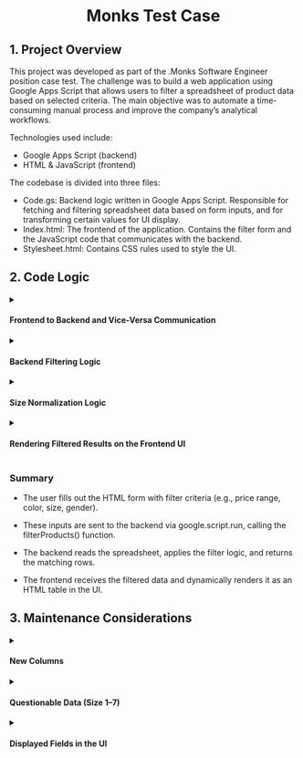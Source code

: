 <h1 align="center" color="red">Monks Test Case</h1>

## 1. Project Overview
This project was developed as part of the .Monks Software Engineer position case test. The challenge was to build a web application using Google Apps Script that allows users to filter a spreadsheet of product data based on selected criteria. The main objective was to automate a time-consuming manual process and improve the company’s analytical workflows.

Technologies used include:
- Google Apps Script (backend)
- HTML & JavaScript (frontend)

The codebase is divided into three files:
- Code.gs: Backend logic written in Google Apps Script. Responsible for fetching and filtering spreadsheet data based on form inputs, and for transforming certain values for UI display.
- Index.html: The frontend of the application. Contains the filter form and the JavaScript code that communicates with the backend.
- Stylesheet.html: Contains CSS rules used to style the UI.


## 2. Code Logic

<details>
  <summary><h4>Frontend to Backend and Vice-Versa Communication</h4></summary>
  The UI form lets users optionally filter the spreadsheet data by minimum price (minPrice), maximum price (maxPrice), color, size, and gender. If no filters are applied, the full dataset is returned.<br><br>
  
  Frontend Form (simplified):
  ```html
  <form onsubmit="send(); return false;">
    <input id="minPrice" type="number" />
    // maxPrice, color, size, gender fields follow the same pattern
    <button>Filter</button>
  </form>
  ```
  
  When the form is submitted, it triggers the send() function in JavaScript:
  ```javascript
  function send() {
    const filters = {
      // Prices parsed as float or null if empty
      minPrice: ...,
      maxPrice: ...,
      color: ...,
      size: ...,
      gender: ...
    };
  
    // Show loading feedback
    document.getElementById("results").innerHTML = "...";
  
    // Call Apps Script backend with filters
    google.script.run
      .withSuccessHandler(...) // handle result
      .withFailureHandler(...) // handle error
      .filterProducts(filters);
  }
  ```
  
  The backend (Code.gs) receives the filter object, processes the spreadsheet data accordingly, and returns the filtered results to be rendered on the page.
  ```javascript
  function filterProducts(filters) {
    // Read spreadsheet, apply filters, return matching rows
  }
  ```
</details>

<details>
  <summary><h4>Backend Filtering Logic</h4></summary>
  The backend logic lives in the filterProducts(filters) function in Code.gs. It is responsible for:
    
  - Reading all data from the "Base products" spreadsheet.
  - Extracting column indices for fields like PRICE, COLOR, SIZE, etc.
  - Normalizing size values with the help of a helper function (classifySize()). 
  - Filtering rows based on the provided filters from the frontend.
  - Send filtered rows back to frotend, so it can be displayed in the UI.


```javascript
function filterProducts(filters) {
  const sheet = SpreadsheetApp.getActiveSpreadsheet().getSheetByName('Base products');
  // Skip the header row; we only want the data rows
  const rows = sheet.getDataRange().getValues().slice(1); 

  const filtered = rows
    .filter(row => {
      const price = parseFloat(row[...]);
      const color = row[...];
      const gender = row[...];
      const size = classifySize(row[...], gender);

      // Apply filters only if they were provided in the frontend form
      // If the row passes all provided filters, keep it. If not, remove it
      if (filters.minPrice != null && price < filters.minPrice) return false;
      if (filters.maxPrice != null && price > filters.maxPrice) return false;
      if (filters.color && filters.color !== color) return false;
      if (filters.size && filters.size !== size) return false;
      if (filters.gender && filters.gender !== gender) return false;
    })
    .map(row => ({
      id: row[...],
      product: row[...],
      brand: row[...],
      price: row[...],
      availability: row[...],
      color: row[...],
      size: classifySize(row[...], row[...]),
      gender: row[...],
      condition: row[...]
    }));
  // Send the filtered object back to the Frontend
  return filtered;
}
```
</details>

<details>
  <summary><h4>Size Normalization Logic</h4></summary>
  The sizes in the spreadsheet are sometimes stored as numerical values (e.g., 36, 44), while others are string-based (e.g., "P", "G"). We normalize all sizes into string categories ("pp", "p", "m", "g" and "xgg") using the classifySize() function.<br><br>
  
  ```javascript
  function classifySize(rawSize, gender) {
    const num = parseInt(rawSize);
  
    // If num is not a number, the rawSize is returned as is, because it's already a string-based size label ("p", "m", "g", etc)
    if (isNaN(num)) return rawSize;
  
    // Clothes size differ between male and female, so we run an if check for the gender
    if (gender == "female") {
      if (num <= 36) return "pp";
      if (num <= 40) return "p";
      if (num <= 44) return "m";
      if (num <= 48) return "g";
      if (num <= 52) return "gg";
      return "xgg";
    }
  
    if (gender == "male") {
      if (num <= 40) return "pp";
      if (num <= 44) return "p";
      if (num <= 50) return "m";
      if (num <= 54) return "g";
      if (num == 56) return "gg";
      return "xgg";
    }
  
    // There is only one product of gender "unisex" of number 38, equivalent to a "p" size
    if (gender == "unisex" && num == 38) return "p";
    
    return null;
  }
  ```
</details>

<details>
  <summary><h4>Rendering Filtered Results on the Frontend UI</h4></summary>
  After filtering the data on the backend, the frontend receives a list of matching products. These are rendered dynamically into the DOM using JavaScript.

  ```html
  // This is where all output (loading, results, or errors) will be shown 
  <div id="results"></div>
  ```

  In the JavaScript, a reference to this element is stored:
  ```javascript
  const container = document.getElementById("results");
  ```

  This container variable is then used to update the UI with the results in a table format, or error messages, depending on the response:
  ```javascript
  google.script.run
    // If request was successful:
    .withSuccessHandler(products => {
      // 1 - Check if products are empty
      if (!products || products.length === 0) {
        ...etc
      }
  
      // 2 - If products are not empty, convert products into HTML table rows
      const html = `
        <table>
          <thead>
            <tr>
              <th>ID</th>
              <th>Product</th>
              <th>Price</th>
              ...etc
            </tr>
          </thead>
          <tbody>
            ${products.map(p => `
              <tr>
                <td>${p.id}</td>
                <td>${p.product}</td>
                <td>R$${p.price}</td>
                ...etc 
              </tr>
            `).join("")}
          </tbody>
        </table>
      `;

      // 3 - Display the table inside the container div
      container.innerHTML = html;

      })
      // Handling failure
      .withFailureHandler(() => {
        ...etc
      })
      // Sending filters data to backend
      .filterProducts(filters);
  ```
</details>

<h3>Summary</h3>

- The user fills out the HTML form with filter criteria (e.g., price range, color, size, gender).

- These inputs are sent to the backend via google.script.run, calling the filterProducts() function.
  
- The backend reads the spreadsheet, applies the filter logic, and returns the matching rows.
  
- The frontend receives the filtered data and dynamically renders it as an HTML table in the UI.


## 3. Maintenance Considerations

<details>
  <summary><h4>New Columns</h4></summary>
  Column positions in the spreadsheet are mapped using their header names rather than fixed indexes.

  ```javascript
    const priceIndex = headers.indexOf("PRICE");
  ```

  Instead of:
  ```javascript
     const price = row[8];
  ```

  This approach ensures that the correct data is always retrieved, even if the position of the columns gets shuffled in the future. If new columns are added, they can be easily integrated into the filtering logic by simply referencing their names.
</details>

<details>
  <summary><h4>Questionable Data (Size 1–7)</h4></summary>
  There are a few rows in the spreadsheet with clothing sizes ranging from 1 to 7, which are children’s clothing. However, these rows are currently labeled as adult products (AGE_GROUP = adults).
  
  These rows might be faulty data that were meant to be cleaned out, but since it was not clear, they are being classified as size "PP" for now.

  ```javascript
    if (gender == "female") {
      if (num <= 36) return "pp";
    }

    if (gender == "male") {
      if (num <= 40) return "pp";
    }
  ```
</details>

<details>
  <summary><h4>Displayed Fields in the UI</h4></summary>
  In the HTML interface, only a subset of product data was chosen to give a meaningful and compact overview of each product to the user:
  
  <br>
  [ ID, Product, Brand, Price, Color, Size, Gender, Condition, Availability ]
  <br><br>
  
  Additional fields can be added or removed from the UI table with by updating the map() logic in the JavaScript rendering function. 
  
  For example, if the client only wants the Product name, Price and Color:

  ```javascript
  <tbody>
    ${products.map(prod => `
      <tr>
        <td>${prod.product}</td>
        <td>R$${prod.price}</td>
        <td>${prod.color}</td>      
      </tr>
    `).join("")}
  </tbody>
  ```
  
